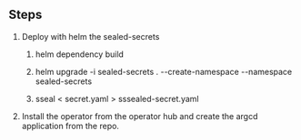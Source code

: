 ## Steps

1. Deploy with helm the sealed-secrets
   1. helm dependency build

   2. helm upgrade -i sealed-secrets . --create-namespace --namespace sealed-secrets

   3. sseal < secret.yaml > sssealed-secret.yaml
2. Install the operator from the operator hub and create the argcd application from the repo.